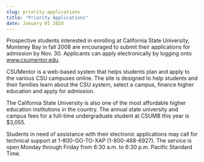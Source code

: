 ```yaml
---
slug: priority-applications
title: "Priority Applications"
date: January 01 2020
---
```


  
<p>
  Prospective students interested in enrolling at California State University,
  Monterey Bay in fall 2008 are encouraged to submit their applications for
  admission by Nov. 30. Applicants can apply electronically by logging onto
  <a href="https://www.csumentor.edu">www.csumentor.edu</a>.
</p>
<p>
  CSUMentor is a web-based system that helps students plan and apply to the
  various CSU campuses online. The site is designed to help students and their
  families learn about the CSU system, select a campus, finance higher education
  and apply for admission.
</p>
<p>
  The California State University is also one of the most affordable higher
  education institutions in the country. The annual state university and campus
  fees for a full-time undergraduate student at CSUMB this year is $3,055.
</p>
<p>
  Students in need of assistance with their electronic applications may call for
  technical support at 1-800-GO-TO-XAP (1-800-468-6927). The service is open
  Monday through Friday from 6:30 a.m. to 6:30 p.m. Pacific Standard Time.
</p>
 
